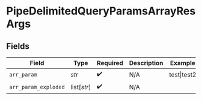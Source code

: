 # PipeDelimitedQueryParamsArrayResArgs


## Fields

| Field                | Type                 | Required             | Description          | Example              |
| -------------------- | -------------------- | -------------------- | -------------------- | -------------------- |
| `arr_param`          | *str*                | :heavy_check_mark:   | N/A                  | test\|test2          |
| `arr_param_exploded` | list[*str*]          | :heavy_check_mark:   | N/A                  |                      |